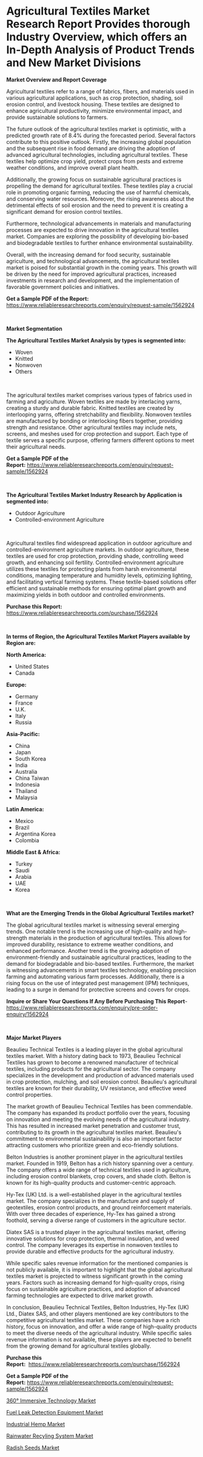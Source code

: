 <p><h1>Agricultural Textiles Market Research Report Provides thorough Industry Overview, which offers an In-Depth Analysis of Product Trends and New Market Divisions</h1></p><p><strong>Market Overview and Report Coverage</strong></p>
<p><p>Agricultural textiles refer to a range of fabrics, fibers, and materials used in various agricultural applications, such as crop protection, shading, soil erosion control, and livestock housing. These textiles are designed to enhance agricultural productivity, minimize environmental impact, and provide sustainable solutions to farmers.</p><p>The future outlook of the agricultural textiles market is optimistic, with a predicted growth rate of 8.4% during the forecasted period. Several factors contribute to this positive outlook. Firstly, the increasing global population and the subsequent rise in food demand are driving the adoption of advanced agricultural technologies, including agricultural textiles. These textiles help optimize crop yield, protect crops from pests and extreme weather conditions, and improve overall plant health.</p><p>Additionally, the growing focus on sustainable agricultural practices is propelling the demand for agricultural textiles. These textiles play a crucial role in promoting organic farming, reducing the use of harmful chemicals, and conserving water resources. Moreover, the rising awareness about the detrimental effects of soil erosion and the need to prevent it is creating a significant demand for erosion control textiles.</p><p>Furthermore, technological advancements in materials and manufacturing processes are expected to drive innovation in the agricultural textiles market. Companies are exploring the possibility of developing bio-based and biodegradable textiles to further enhance environmental sustainability.</p><p>Overall, with the increasing demand for food security, sustainable agriculture, and technological advancements, the agricultural textiles market is poised for substantial growth in the coming years. This growth will be driven by the need for improved agricultural practices, increased investments in research and development, and the implementation of favorable government policies and initiatives.</p></p>
<p><strong>Get a Sample PDF of the Report:</strong> <a href="https://www.reliableresearchreports.com/enquiry/request-sample/1562924">https://www.reliableresearchreports.com/enquiry/request-sample/1562924</a></p>
<p>&nbsp;</p>
<p><strong>Market Segmentation</strong></p>
<p><strong>The Agricultural Textiles Market Analysis by types is segmented into:</strong></p>
<p><ul><li>Woven</li><li>Knitted</li><li>Nonwoven</li><li>Others</li></ul></p>
<p>&nbsp;</p>
<p><p>The agricultural textiles market comprises various types of fabrics used in farming and agriculture. Woven textiles are made by interlacing yarns, creating a sturdy and durable fabric. Knitted textiles are created by interlooping yarns, offering stretchability and flexibility. Nonwoven textiles are manufactured by bonding or interlocking fibers together, providing strength and resistance. Other agricultural textiles may include nets, screens, and meshes used for crop protection and support. Each type of textile serves a specific purpose, offering farmers different options to meet their agricultural needs.</p></p>
<p><strong>Get a Sample PDF of the Report:</strong>&nbsp;<a href="https://www.reliableresearchreports.com/enquiry/request-sample/1562924">https://www.reliableresearchreports.com/enquiry/request-sample/1562924</a></p>
<p>&nbsp;</p>
<p><strong>The Agricultural Textiles Market Industry Research by Application is segmented into:</strong></p>
<p><ul><li>Outdoor Agriculture</li><li>Controlled-environment Agriculture</li></ul></p>
<p>&nbsp;</p>
<p><p>Agricultural textiles find widespread application in outdoor agriculture and controlled-environment agriculture markets. In outdoor agriculture, these textiles are used for crop protection, providing shade, controlling weed growth, and enhancing soil fertility. Controlled-environment agriculture utilizes these textiles for protecting plants from harsh environmental conditions, managing temperature and humidity levels, optimizing lighting, and facilitating vertical farming systems. These textile-based solutions offer efficient and sustainable methods for ensuring optimal plant growth and maximizing yields in both outdoor and controlled environments.</p></p>
<p><strong>Purchase this Report:</strong>&nbsp; <a href="https://www.reliableresearchreports.com/purchase/1562924">https://www.reliableresearchreports.com/purchase/1562924</a></p>
<p>&nbsp;</p>
<p><strong>In terms of Region, the Agricultural Textiles Market Players available by Region are:</strong></p>
<p>
    <p> <strong> North America: </strong>
        <ul>
            <li>United States</li>
            <li>Canada</li>
        </ul>
        </p> 
    <p> <strong> Europe: </strong>
        <ul>
            <li>Germany</li>
            <li>France</li>
            <li>U.K.</li>
            <li>Italy</li>
            <li>Russia</li>
        </ul>
        </p> 
    <p> <strong> Asia-Pacific: </strong>
        <ul>
            <li>China</li>
            <li>Japan</li>
            <li>South Korea</li>
            <li>India</li>
            <li>Australia</li>
            <li>China Taiwan</li>
            <li>Indonesia</li>
            <li>Thailand</li>
            <li>Malaysia</li>
        </ul>
        </p> 
    <p> <strong> Latin America: </strong>
        <ul>
            <li>Mexico</li>
            <li>Brazil</li>
            <li>Argentina Korea</li>
            <li>Colombia</li>
        </ul>
        </p> 
    <p> <strong> Middle East & Africa: </strong>
        <ul>
            <li>Turkey</li>
            <li>Saudi</li>
            <li>Arabia</li>
            <li>UAE</li>
            <li>Korea</li>
        </ul>
    </p>
    </p>
<p>&nbsp;</p>
<p><strong>What are the Emerging Trends in the Global Agricultural Textiles market?</strong></p>
<p><p>The global agricultural textiles market is witnessing several emerging trends. One notable trend is the increasing use of high-quality and high-strength materials in the production of agricultural textiles. This allows for improved durability, resistance to extreme weather conditions, and enhanced performance. Another trend is the growing adoption of environment-friendly and sustainable agricultural practices, leading to the demand for biodegradable and bio-based textiles. Furthermore, the market is witnessing advancements in smart textiles technology, enabling precision farming and automating various farm processes. Additionally, there is a rising focus on the use of integrated pest management (IPM) techniques, leading to a surge in demand for protective screens and covers for crops.</p></p>
<p><strong>Inquire or Share Your Questions If Any Before Purchasing This Report</strong>- <a href="https://www.reliableresearchreports.com/enquiry/pre-order-enquiry/1562924">https://www.reliableresearchreports.com/enquiry/pre-order-enquiry/1562924</a></p>
<p>&nbsp;</p>
<p><strong>Major Market Players</strong></p>
<p><p>Beaulieu Technical Textiles is a leading player in the global agricultural textiles market. With a history dating back to 1973, Beaulieu Technical Textiles has grown to become a renowned manufacturer of technical textiles, including products for the agricultural sector. The company specializes in the development and production of advanced materials used in crop protection, mulching, and soil erosion control. Beaulieu's agricultural textiles are known for their durability, UV resistance, and effective weed control properties.</p><p>The market growth of Beaulieu Technical Textiles has been commendable. The company has expanded its product portfolio over the years, focusing on innovation and meeting the evolving needs of the agricultural industry. This has resulted in increased market penetration and customer trust, contributing to its growth in the agricultural textiles market. Beaulieu's commitment to environmental sustainability is also an important factor attracting customers who prioritize green and eco-friendly solutions.</p><p>Belton Industries is another prominent player in the agricultural textiles market. Founded in 1919, Belton has a rich history spanning over a century. The company offers a wide range of technical textiles used in agriculture, including erosion control blankets, crop covers, and shade cloth. Belton is known for its high-quality products and customer-centric approach.</p><p>Hy-Tex (UK) Ltd. is a well-established player in the agricultural textiles market. The company specializes in the manufacture and supply of geotextiles, erosion control products, and ground reinforcement materials. With over three decades of experience, Hy-Tex has gained a strong foothold, serving a diverse range of customers in the agriculture sector.</p><p>Diatex SAS is a trusted player in the agricultural textiles market, offering innovative solutions for crop protection, thermal insulation, and weed control. The company leverages its expertise in nonwoven textiles to provide durable and effective products for the agricultural industry.</p><p>While specific sales revenue information for the mentioned companies is not publicly available, it is important to highlight that the global agricultural textiles market is projected to witness significant growth in the coming years. Factors such as increasing demand for high-quality crops, rising focus on sustainable agriculture practices, and adoption of advanced farming technologies are expected to drive market growth.</p><p>In conclusion, Beaulieu Technical Textiles, Belton Industries, Hy-Tex (UK) Ltd., Diatex SAS, and other players mentioned are key contributors to the competitive agricultural textiles market. These companies have a rich history, focus on innovation, and offer a wide range of high-quality products to meet the diverse needs of the agricultural industry. While specific sales revenue information is not available, these players are expected to benefit from the growing demand for agricultural textiles globally.</p></p>
<p><strong>Purchase this Report:</strong>&nbsp;&nbsp;<a href="https://www.reliableresearchreports.com/purchase/1562924">https://www.reliableresearchreports.com/purchase/1562924</a></p>
<p></p>
<p><strong>Get a Sample PDF of the Report:</strong>&nbsp;<a href="https://www.reliableresearchreports.com/enquiry/request-sample/1562924">https://www.reliableresearchreports.com/enquiry/request-sample/1562924</a></p>
<p><p><a href="https://medium.com/@juansmith1961/360-deg-immersive-technology-market-competitive-analysis-market-trends-and-forecast-to-2030-ee9ec1874b1b">360° Immersive Technology Market</a></p><p><a href="https://medium.com/@brandonramos59/fuel-leak-detection-equipment-market-competitive-analysis-market-trends-and-forecast-to-2030-89cd5ad2e076">Fuel Leak Detection Equipment Market</a></p><p><a href="https://github.com/ambrozg/Market-Research-Report-List-1/blob/main/industrial-hemp-market.md">Industrial Hemp Market</a></p><p><a href="https://medium.com/@christopherbennett19/rainwater-recyling-system-market-insights-into-market-cagr-market-trends-and-growth-strategies-77b5a850b03a">Rainwater Recyling System Market</a></p><p><a href="https://github.com/gshchiplitsov/Market-Research-Report-List-1/blob/main/radish-seeds-market.md">Radish Seeds Market</a></p></p>